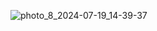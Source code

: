 ![photo_8_2024-07-19_14-39-37](https://github.com/user-attachments/assets/dfd91677-124a-4b14-a74a-19c446e13ff3)
